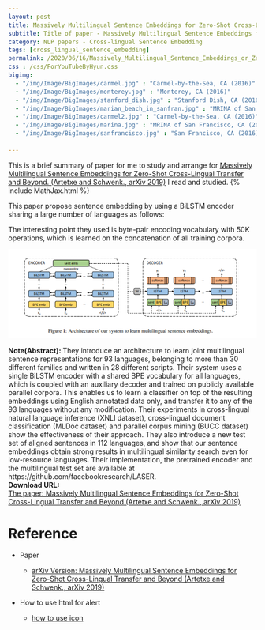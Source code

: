 ```yaml
---
layout: post
title: Massively Multilingual Sentence Embeddings for Zero-Shot Cross-Lingual Transfer and Beyond
subtitle: Title of paper - Massively Multilingual Sentence Embeddings for Zero-Shot Cross-Lingual Transfer and Beyond
category: NLP papers - Cross-lingual Sentence Embedding
tags: [cross_lingual_sentence_embedding]
permalink: /2020/06/16/Massively_Multilingual_Sentence_Embeddings_or_Zero-Shot_Cross-Lingual_Transfer_and_Beyond/
css : /css/ForYouTubeByHyun.css
bigimg: 
  - "/img/Image/BigImages/carmel.jpg" : "Carmel-by-the-Sea, CA (2016)"
  - "/img/Image/BigImages/monterey.jpg" : "Monterey, CA (2016)"
  - "/img/Image/BigImages/stanford_dish.jpg" : "Stanford Dish, CA (2016)"
  - "/img/Image/BigImages/marian_beach_in_sanfran.jpg" : "MRINA of San Francisco, CA (2016)"
  - "/img/Image/BigImages/carmel2.jpg" : "Carmel-by-the-Sea, CA (2016)"
  - "/img/Image/BigImages/marina.jpg" : "MRINA of San Francisco, CA (2016)"
  - "/img/Image/BigImages/sanfrancisco.jpg" : "San Francisco, CA (2016)"
  
---
```


This is a brief summary of paper for me to study and arrange for [Massively Multilingual Sentence Embeddings for Zero-Shot Cross-Lingual Transfer and Beyond. (Artetxe and Schwenk., arXiv 2019)](https://arxiv.org/abs/1812.10464) I read and studied. 
{% include MathJax.html %}

This paper propose sentence embedding by using a BiLSTM encoder sharing a large number of languages as follows:

The interesting point they used is byte-pair encoding vocabulary with 50K operations, which is learned on the concatenation of all training corpora.

![Artetxe and Schwenk., 2019 ArXiv](/img/Image/NaturalLanguageProcessing/NLPLabs/Paper_Investigation/Cross_lingual_embedding/2020-06-16-Massively_Multilingual_Sentence_Embeddings_or_Zero-Shot_Cross-Lingual_Transfer_and_Beyond/sentence_embedding_for_cross_embedding.PNG)

<div class="alert alert-info" role="alert"><i class="fa fa-info-circle"></i> <b>Note(Abstract): </b>
They introduce an architecture to learn joint multilingual sentence representations for 93 languages, belonging to more than 30 different families and written in 28 different scripts. Their system uses a single BiLSTM encoder with a shared BPE vocabulary for all languages, which is coupled with an auxiliary decoder and trained on publicly available parallel corpora. This enables us to learn a classifier on top of the resulting embeddings using English annotated data only, and transfer it to any of the 93 languages without any modification. Their experiments in cross-lingual natural language inference (XNLI dataset), cross-lingual document classification (MLDoc dataset) and parallel corpus mining (BUCC dataset) show the effectiveness of their approach. They also introduce a new test set of aligned sentences in 112 languages, and show that our sentence embeddings obtain strong results in multilingual similarity search even for low-resource languages. Their implementation, the pretrained encoder and the multilingual test set are available at https://github.com/facebookresearch/LASER.
</div>
    
<div class="alert alert-success" role="alert"><i class="fa fa-paperclip fa-lg"></i> <b>Download URL: </b><br>
  <a href="https://arxiv.org/abs/1812.10464">The paper: Massively Multilingual Sentence Embeddings for Zero-Shot Cross-Lingual Transfer and Beyond (Artetxe and Schwenk., arXiv 2019)</a>
</div>

# Reference 

- Paper 
   - [arXiv Version: Massively Multilingual Sentence Embeddings for Zero-Shot Cross-Lingual Transfer and Beyond (Artetxe and Schwenk., arXiv 2019)](https://arxiv.org/abs/1812.10464)
  
- How to use html for alert
  - [how to use icon](http://idratherbewriting.com/documentation-theme-jekyll/mydoc_icons.html)
    




























